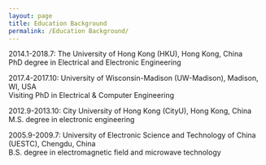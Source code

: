 ```yaml
---
layout: page
title: Education Background
permalink: /Education Background/
---
```


2014.1-2018.7: The University of Hong Kong (HKU), Hong Kong, China<br />PhD degree in Electrical and Electronic Engineering

2017.4-2017.10: University of Wisconsin-Madison (UW-Madison), Madison, WI, USA<br />Visiting PhD in Electrical & Computer Engineering

2012.9-2013.10: City University of Hong Kong (CityU), Hong Kong, China<br />M.S. degree in electronic engineering

2005.9-2009.7: University of Electronic Science and Technology of China (UESTC), Chengdu, China<br />B.S. degree in electromagnetic field and microwave technology

